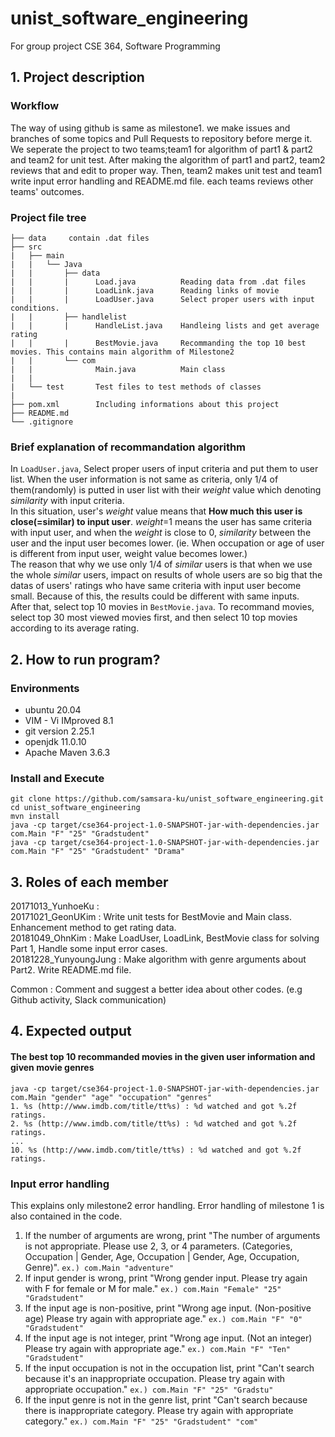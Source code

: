 # unist_software_engineering

For group project CSE 364, Software Programming

## 1.  Project description 
### Workflow

The way of using github is same as milestone1. we make issues and branches of some topics and Pull Requests to repository before merge it. We seperate the project to two teams;team1 for algorithm of part1 & part2 and team2 for unit test. After making the algorithm of part1 and part2, team2 reviews that and edit to proper way. Then, team2 makes unit test and team1 write input error handling and README.md file. each teams reviews other teams' outcomes.

### Project file tree
```
├── data     contain .dat files
├── src
|   ├── main
|   |   └── Java
|   |       ├── data
|   |       |      Load.java          Reading data from .dat files
|   |       |      LoadLink.java      Reading links of movie
|   |       |      LoadUser.java      Select proper users with input conditions.
|   |       ├── handlelist
|   |       |      HandleList.java    Handleing lists and get average rating
|   |       |      BestMovie.java     Recommanding the top 10 best movies. This contains main algorithm of Milestone2
|   |       └── com
|   |              Main.java          Main class
|   |
|   └── test       Test files to test methods of classes
| 	
├── pom.xml        Including informations about this project
├── README.md
└── .gitignore
```
### Brief explanation of recommandation algorithm

In `LoadUser.java`, Select proper users of input criteria and put them to user list. When the user information is not same as criteria, only 1/4 of them(randomly) is putted in user list with their *weight* value which denoting *similarity* with input criteria.    
In this situation, user's *weight* value means that **How much this user is close(=similar) to input user**. *weight*=1 means the user has same criteria with input user, and when the *weight* is close to 0, *similarity* between the user and the input user becomes lower. (ie. When occupation or age of user is different from input user, weight value becomes lower.)    
The reason that why we use only 1/4 of *similar* users is that when we use the whole *similar* users, impact on results of whole users are so big that the datas of users' ratings who have same criteria with input user become small. Because of this, the results could be different with same inputs.    
After that, select top 10 movies in `BestMovie.java`. To recommand movies, select top 30 most viewed movies first, and then select 10 top movies according to its average rating.

## 2. How to run program?

### Environments

* ubuntu 20.04
* VIM - Vi IMproved 8.1
* git version 2.25.1
* openjdk 11.0.10
* Apache Maven 3.6.3

### Install and Execute
```
git clone https://github.com/samsara-ku/unist_software_engineering.git  
cd unist_software_engineering  
mvn install  
java -cp target/cse364-project-1.0-SNAPSHOT-jar-with-dependencies.jar com.Main "F" "25" "Gradstudent"
java -cp target/cse364-project-1.0-SNAPSHOT-jar-with-dependencies.jar com.Main "F" "25" "Gradstudent" "Drama"
```
## 3.  Roles of each member
20171013_YunhoeKu :     
20171021_GeonUKim : Write unit tests for BestMovie and Main class. Enhancement method to get rating data.    
20181049_OhnKim : Make LoadUser, LoadLink, BestMovie class for solving Part 1, Handle some input error cases.    
20181228_YunyoungJung : Make algorithm with genre arguments about Part2. Write README.md file.    

Common : Comment and suggest a better idea about other codes. (e.g Github activity, Slack communication)

## 4. Expected output
 #### The best top 10 recommanded movies in the given user information and given movie genres

```
java -cp target/cse364-project-1.0-SNAPSHOT-jar-with-dependencies.jar com.Main "gender" "age" "occupation" "genres"
1. %s (http://www.imdb.com/title/tt%s) : %d watched and got %.2f ratings.
2. %s (http://www.imdb.com/title/tt%s) : %d watched and got %.2f ratings.
...
10. %s (http://www.imdb.com/title/tt%s) : %d watched and got %.2f ratings.
```

 ### Input error handling

This explains only milestone2 error handling. Error handling of milestone 1 is also contained in the code.
1. If the number of arguments are wrong, print "The number of arguments is not appropriate. Please use 2, 3, or 4 parameters. (Categories, Occupation | Gender, Age, Occupation | Gender, Age, Occupation, Genre)".
`ex.) com.Main "adventure"`
2. If input gender is wrong, print "Wrong gender input. Please try again with F for female or M for male."
`ex.) com.Main "Female" "25" "Gradstudent"`
3.  If the input age is non-positive, print "Wrong age input. (Non-positive age) Please try again with appropriate age."
`ex.) com.Main "F" "0" "Gradstudent"`
4. If the input age is not integer, print "Wrong age input. (Not an integer) Please try again with appropriate age."
`ex.) com.Main "F" "Ten" "Gradstudent"`
5. If the input occupation is not in the occupation list, print "Can't search because it's an inappropriate occupation. Please try again with appropriate occupation."
`ex.) com.Main "F" "25" "Gradstu"`
6. If the input genre is not in the genre list, print "Can't search because there is inappropriate category. Please try again with appropriate category."
`ex.) com.Main "F" "25" "Gradstudent" "com"`